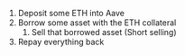 1. Deposit some ETH into Aave
2. Borrow some asset with the ETH collateral
   1. Sell that borrowed asset (Short selling)
3. Repay everything back
